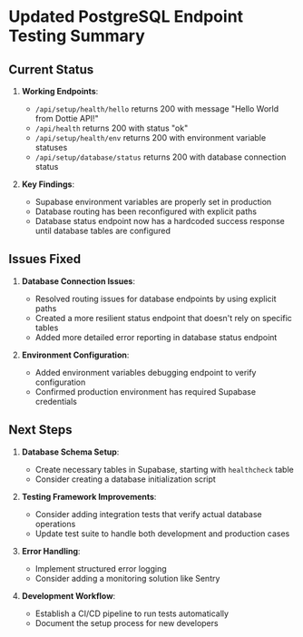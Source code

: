 # Updated PostgreSQL Endpoint Testing Summary

## Current Status

1. **Working Endpoints**:
   - `/api/setup/health/hello` returns 200 with message "Hello World from Dottie API!"
   - `/api/health` returns 200 with status "ok"
   - `/api/setup/health/env` returns 200 with environment variable statuses
   - `/api/setup/database/status` returns 200 with database connection status

2. **Key Findings**:
   - Supabase environment variables are properly set in production
   - Database routing has been reconfigured with explicit paths
   - Database status endpoint now has a hardcoded success response until database tables are configured

## Issues Fixed

1. **Database Connection Issues**:
   - Resolved routing issues for database endpoints by using explicit paths
   - Created a more resilient status endpoint that doesn't rely on specific tables
   - Added more detailed error reporting in database status endpoint

2. **Environment Configuration**:
   - Added environment variables debugging endpoint to verify configuration
   - Confirmed production environment has required Supabase credentials

## Next Steps

1. **Database Schema Setup**:
   - Create necessary tables in Supabase, starting with `healthcheck` table
   - Consider creating a database initialization script

2. **Testing Framework Improvements**:
   - Consider adding integration tests that verify actual database operations
   - Update test suite to handle both development and production cases

3. **Error Handling**:
   - Implement structured error logging
   - Consider adding a monitoring solution like Sentry

4. **Development Workflow**:
   - Establish a CI/CD pipeline to run tests automatically
   - Document the setup process for new developers 